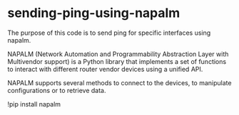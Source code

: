 # sending-ping-using-napalm
The purpose of this code is to send ping for specific interfaces using napalm. 

NAPALM 
(Network Automation and Programmability Abstraction Layer with Multivendor support) is a Python library that implements a set of functions to interact with different router vendor devices using a unified API.

NAPALM supports several methods to connect to the devices, to manipulate configurations or to retrieve data.

!pip install napalm

